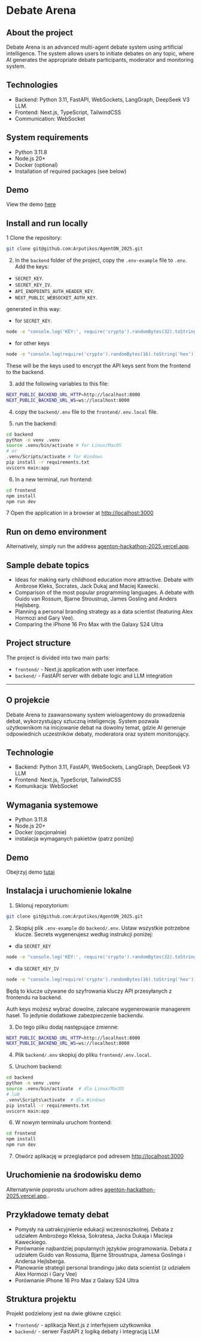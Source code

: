 # Debate Arena

## About the project

Debate Arena is an advanced multi-agent debate system using artificial intelligence. The system allows users to initiate debates on any topic, where AI generates the appropriate debate participants, moderator and monitoring system.

## Technologies

- Backend: Python 3.11, FastAPI, WebSockets, LangGraph, DeepSeek V3 LLM.
- Frontend: Next.js, TypeScript, TailwindCSS
- Communication: WebSocket

## System requirements

- Python 3.11.8
- Node.js 20+
- Docker (optional)
- Installation of required packages (see below)

## Demo

View the demo [here](https://www.youtube.com/watch?v=okRanKwCYro)

## Install and run locally

1 Clone the repository:

``` bash
git clone git@github.com:Arputikos/AgentON_2025.git
```

2. In the `backend` folder of the project, copy the `.env-example` file to `.env`.
Add the keys:
- `SECRET_KEY`. 
- `SECRET_KEY_IV`. 
- `API_ENDPOINTS_AUTH_HEADER_KEY`.
- `NEXT_PUBLIC_WEBSOCKET_AUTH_KEY`.

generated in this way:
- for `SECRET_KEY`.

``` bash
node -e "console.log('KEY:', require('crypto').randomBytes(32).toString('hex'))"
```
- for other keys

``` bash    
node -e "console.log(require('crypto').randomBytes(16).toString('hex'))"
```

These will be the keys used to encrypt the API keys sent from the frontend to the backend.

3. add the following variables to this file:

``` bash
NEXT_PUBLIC_BACKEND_URL_HTTP=http://localhost:8000
NEXT_PUBLIC_BACKEND_URL_WS=ws://localhost:8000
```

4. copy the `backend/.env` file to the `frontend/.env.local` file.

5. run the backend:

``` bash
cd backend
python -m venv .venv
source .venv/bin/activate # for Linux/MacOS
# or
.venv/Scripts/activate # for Windows
pip install -r requirements.txt
uvicorn main:app
```

6. In a new terminal, run frontend:

``` bash
cd frontend
npm install
npm run dev
```

7 Open the application in a browser at [http://localhost:3000](http://localhost:3000)

## Run on demo environment

Alternatively, simply run the address [agenton-hackathon-2025.vercel.app](https://agenton-hackathon-2025.vercel.app).

## Sample debate topics

- Ideas for making early childhood education more attractive. Debate with Ambrose Kleks, Socrates, Jack Dukaj and Maciej Kawecki.
- Comparison of the most popular programming languages. A debate with Guido van Rossum, Bjarne Stroustrup, James Gosling and Anders Hejlsberg.
- Planning a personal branding strategy as a data scientist (featuring Alex Hormozi and Gary Vee).
- Comparing the iPhone 16 Pro Max with the Galaxy S24 Ultra

## Project structure

The project is divided into two main parts:
- `frontend/` - Next.js application with user interface.
- `backend/` - FastAPI server with debate logic and LLM integration

---

## O projekcie

Debate Arena to zaawansowany system wieloagentowy do prowadzenia debat, wykorzystujący sztuczną inteligencję. System pozwala użytkownikom na inicjowanie debat na dowolny temat, gdzie AI generuje odpowiednich uczestników debaty, moderatora oraz system monitorujący.

## Technologie

- Backend: Python 3.11, FastAPI, WebSockets, LangGraph, DeepSeek V3 LLM
- Frontend: Next.js, TypeScript, TailwindCSS
- Komunikacja: WebSocket

## Wymagania systemowe

- Python 3.11.8
- Node.js 20+
- Docker (opcjonalnie)
- instalacja wymaganych pakietów (patrz poniżej)

## Demo

Obejrzyj demo [tutaj](https://www.youtube.com/watch?v=okRanKwCYro)

## Instalacja i uruchomienie lokalne

1. Sklonuj repozytorium:

```bash
git clone git@github.com:Arputikos/AgentON_2025.git
```

2. Skopiuj plik `.env-example` do `backend/.env`.
Ustaw wszystkie potrzebne klucze.
Secrets wygenerujesz według instrukcji poniżej:
- dla `SECRET_KEY`
``` bash
node -e "console.log('KEY:', require('crypto').randomBytes(32).toString('hex'))"
```
- dla `SECRET_KEY_IV`
``` bash    
node -e "console.log(require('crypto').randomBytes(16).toString('hex'))"
```
Będą to klucze używane do szyfrowania kluczy API przesyłanych z frontendu na backend.

Auth keys możesz wybrać dowolne, zalecane wygenerowanie managerem haseł. To jedynie dodatkowe zabezpieczenie backendu.

3. Do tego pliku dodaj następujące zmienne:

``` bash
NEXT_PUBLIC_BACKEND_URL_HTTP=http://localhost:8000
NEXT_PUBLIC_BACKEND_URL_WS=ws://localhost:8000
```

4. Plik `backend/.env` skopiuj do pliku `frontend/.env.local`.

5. Uruchom backend:
```bash
cd backend
python -m venv .venv
source .venv/bin/activate  # dla Linux/MacOS
# lub
.venv\Scripts\activate  # dla Windows
pip install -r requirements.txt
uvicorn main:app
```

6. W nowym terminalu uruchom frontend:
```bash
cd frontend
npm install
npm run dev
```

7. Otwórz aplikację w przeglądarce pod adresem [http://localhost:3000](http://localhost:3000)

## Uruchomienie na środowisku demo

Alternatywnie poprostu uruchom adres [agenton-hackathon-2025.vercel.app](https://agenton-hackathon-2025.vercel.app)..

## Przykładowe tematy debat

- Pomysły na uatrakcyjnienie edukacji wczesnoszkolnej. Debata z udziałem Ambrożego Kleksa, Sokratesa, Jacka Dukaja i Macieja Kaweckiego.
- Porównanie najbardziej popularnych języków programowania. Debata z udziałem Guido van Rossuma, Bjarne Stroustrupa, Jamesa Goslinga i Andersa Hejlsberga.
- Planowanie strategii personal brandingu jako data scientist (z udziałem Alex Hormozi i Gary Vee)
- Porównanie iPhone 16 Pro Max z Galaxy S24 Ultra

## Struktura projektu

Projekt podzielony jest na dwie główne części:
- `frontend/` - aplikacja Next.js z interfejsem użytkownika
- `backend/` - serwer FastAPI z logiką debaty i integracją LLM
